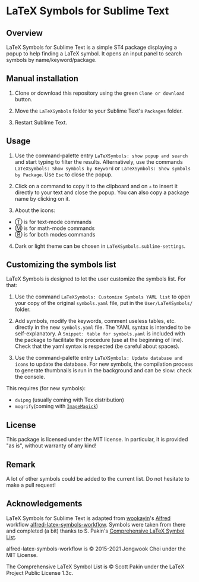 # LaTeX Symbols for Sublime Text

## Overview

LaTeX Symbols for Sublime Text is a simple ST4 package displaying a popup to help finding
a LaTeX symbol. It opens an input panel to search symbols by name/keyword/package.


## Manual installation

1. Clone or download this repository using the green `Clone or download` button. 

2. Move the `LaTeXSymbols` folder to your Sublime Text's `Packages` folder. 

3. Restart Sublime Text.


## Usage

1. Use the command-palette entry `LaTeXSymbols: show popup and search` and start typing to
filter the results. Alternatively, use the commands `LaTeXSymbols: Show symbols by
Keyword` or `LaTeXSymbols: Show symbols by Package`. Use `Esc` to close the popup.

2. Click on a command to copy it to the clipboard and on `⎀` to insert it directly to your
text and close the popup. You can also copy a package name by clicking on it. 

3. About the icons:

- Ⓣ is for text-mode commands
- Ⓜ is for math-mode commands
- Ⓑ is for both modes commands

4. Dark or light theme can be chosen in `LaTeXSymbols.sublime-settings`.


## Customizing the symbols list

LaTeX Symbols is designed to let the user customize the symbols list. For that:

1. Use the command `LaTeXSymbols: Customize Symbols YAML list` to open your copy
of the original `symbols.yaml` file, put in the `User/LaTeXSymbols/` folder. 

2. Add symbols, modify the keywords, comment useless tables, etc. directly in the new
`symbols.yaml` file. The YAML syntax is intended to be self-explanatory. A `Snippet:
table for symbols.yaml` is included with the package to facilitate the procedure (use at
the beginning of line). Check that the yaml syntax is respected (be careful about
spaces).

3. Use the command-palette entry `LaTeXSymbols: Update database and icons` to update the
database. For new symbols, the compilation process to generate thumbnails is run in the
background and can be slow: check the console.

This requires (for new symbols):
- `dvipng` (usually coming with Tex distribution)
- `mogrify`(coming with [`ImageMagick`](https://imagemagick.org/index.php))

## License

This package is licensed under the MIT license. In particular, it is provided "as is",
without warranty of any kind!


## Remark

A lot of other symbols could be added to the current list. Do not hesitate to make a pull
request!


## Acknowledgements

LaTeX Symbols for Sublime Text is adapted from [wookayin](https://github.com/wookayin/)'s
[Alfred](https://www.alfredapp.com/) workflow 
[alfred-latex-symbols-workflow](https://github.com/wookayin/alfred-latex-symbols-workflow). 
Symbols were taken from there and completed (a bit) thanks to S. Pakin's 
[Comprehensive LaTeX Symbol List](https://ctan.org/pkg/comprehensive).

alfred-latex-symbols-workflow is © 2015-2021 Jongwook Choi under the MIT License.

The Comprehensive LaTeX Symbol List is © Scott Pakin under the LaTeX Project Public
License 1.3c.


